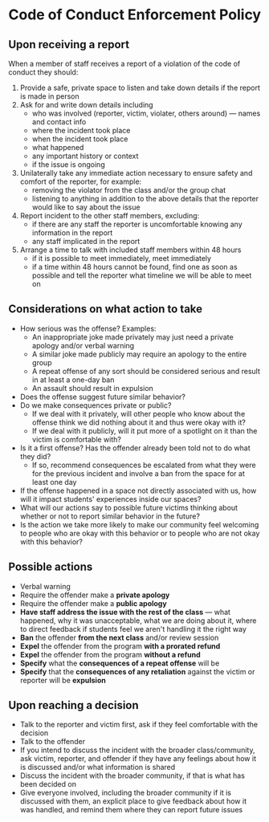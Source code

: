 # Code of Conduct Enforcement Policy

## Upon receiving a report

When a member of staff receives a report of a violation of the code of conduct they should:

1. Provide a safe, private space to listen and take down details if the report is made in person
2. Ask for and write down details including
    - who was involved (reporter, victim, violater, others around) — names and contact info
    - where the incident took place
    - when the incident took place
    - what happened
    - any important history or context
    - if the issue is ongoing
3. Unilaterally take any immediate action necessary to ensure safety and comfort of the reporter, for example:
    - removing the violator from the class and/or the group chat
    - listening to anything in addition to the above details that the reporter would like to say about the issue
4. Report incident to the other staff members, excluding:
    - if there are any staff the reporter is uncomfortable knowing any information in the report
    - any staff implicated in the report
5. Arrange a time to talk with included staff members within 48 hours
    - if it is possible to meet immediately, meet immediately
    - if a time within 48 hours cannot be found, find one as soon as possible and tell the reporter what timeline we will be able to meet on

## Considerations on what action to take

- How serious was the offense? Examples:
    - An inappropriate joke made privately may just need a private apology and/or verbal warning
    - A similar joke made publicly may require an apology to the entire group
    - A repeat offense of any sort should be considered serious and result in at least a one-day ban
    - An assault should result in expulsion
- Does the offense suggest future similar behavior?
- Do we make consequences private or public?
    - If we deal with it privately, will other people who know about the offense think we did nothing about it and thus were okay with it?
    - If we deal with it publicly, will it put more of a spotlight on it than the victim is comfortable with?
- Is it a first offense? Has the offender already been told not to do what they did?
    - If so, recommend consequences be escalated from what they were for the previous incident and involve a ban from the space for at least one day
- If the offense happened in a space not directly associated with us, how will it impact students' experiences inside our spaces?
- What will our actions say to possible future victims thinking about whether or not to report similar behavior in the future?
- Is the action we take more likely to make our community feel welcoming to people who are okay with this behavior or to people who are not okay with this behavior?

## Possible actions

- Verbal warning
- Require the offender make a **private apology**
- Require the offender make a **public apology**
- **Have staff address the issue with the rest of the class** — what happened, why it was unacceptable, what we are doing about it, where to direct feedback if students feel we aren't handling it the right way
- **Ban** the offender **from the next class** and/or review session
- **Expel** the offender from the program **with a prorated refund**
- **Expel** the offender from the program **without a refund**
- **Specify** what the **consequences of a repeat offense** will be
- **Specify** that the **consequences of any retaliation** against the victim or reporter will be **expulsion**

## Upon reaching a decision

- Talk to the reporter and victim first, ask if they feel comfortable with the decision
- Talk to the offender
- If you intend to discuss the incident with the broader class/community, ask victim, reporter, and offender if they have any feelings about how it is discussed and/or what information is shared
- Discuss the incident with the broader community, if that is what has been decided on
- Give everyone involved, including the broader community if it is discussed with them, an explicit place to give feedback about how it was handled, and remind them where they can report future issues